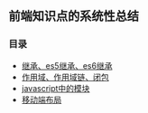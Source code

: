 ## 前端知识点的系统性总结

### 目录
- <a href="https://github.com/qqqiangqiang/review/tree/master/extend">继承、es5继承、es6继承</a>
- <a href="https://github.com/qqqiangqiang/review/tree/master/base/scope">作用域、作用域链、闭包</a>
- <a href="https://github.com/qqqiangqiang/review/tree/master/base/module">javascript中的模块</a>
- <a href="https://github.com/qqqiangqiang/review/tree/master/mobile">移动端布局</a>